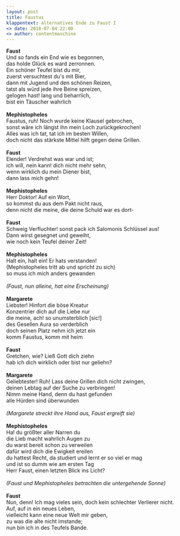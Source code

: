 ```yaml
---
layout: post
title: Faustus
klappentext: alternatives Ende zu Faust I
<> date: 2018-07-04 22:00
<> author: contentmaschine
---
```


<b>Faust</b> <br>
Und so fands ein End wie es begonnen, <br>
das holde Glück es ward zerronnen. <br>
Ein schöner Teufel bist du mir, <br>
zuerst versuchtest du's mit Bier, <br>
dann mit Jugend und den schönen Reizen, <br>
tatst als würd jede ihre Beine spreizen, <br>
gelogen hast! lang und beharrlich, <br>
bist ein Täuscher wahrlich <br> <br>
<b>Mephistopheles</b> <br>
Faustus, ruh! Noch wurde keine Klausel gebrochen, <br>
sonst wäre ich längst ihn mein Loch zurückgekrochen! <br>
Alles was ich tat, tat ich im besten Willen, <br>
doch nicht das stärkste Mittel hilft gegen deine Grillen. <br> <br>
<b>Faust</b> <br>
Elender! Verdrehst was war und ist; <br>
ich will, nein kann! dich nicht mehr sehn, <br>
wenn wirklich du mein Diener bist, <br>
dann lass mich gehn! <br> <br>
<b>Mephistopheles</b> <br>
Herr Doktor! Auf ein Wort, <br>
so kommst du aus dem Pakt nicht raus, <br>
denn nicht die meine, die deine Schuld war es dort- <br> <br>
<b>Faust</b> <br>
Schweig Verfluchter! sonst pack ich Salomonis Schlüssel aus! <br>
Dann wirst gesegnet und geweiht, <br>
wie noch kein Teufel deiner Zeit! <br> <br>
<b>Mephistopheles</b> <br>
Halt ein, halt ein! Er hats verstanden! <br>
(Mephistopheles tritt ab und spricht zu sich) <br>
so muss ich mich anders gewanden <br> <br>
<i>(Faust, nun alleine, hat eine Erscheinung)</i> <br> <br>
<b>Margarete</b> <br>
Liebster! Hinfort die böse Kreatur <br>
Konzentrier dich auf die Liebe nur <br>
die meine, ach! so unumsterblich [sic!] <br>
des Gesellen Aura so verderblich <br>
doch seinen Platz nehm ich jetzt ein <br>
komm Faustus, komm mit heim <br> <br>
<b>Faust</b> <br>
Gretchen, wie? Ließ Gott dich ziehn <br>
hab ich dich wirklich oder bist nur geliehn? <br> <br>
<b>Margarete</b> <br>
Geliebtester! Ruh! Lass deine Grillen dich nicht zwingen, <br>
deinen Lebtag auf der Suche zu verbringen! <br>
Nimm meine Hand, denn du hast gefunden <br>
alle Hürden sind überwunden <br> <br>
<i>(Margarete streckt ihre Hand aus, Faust ergreift sie)</i> <br> <br>
<b>Mephistopheles</b> <br>
Ha! du größter aller Narren du <br>
die Lieb macht wahrlich Augen zu <br>
du warst bereit schon zu verweilen <br>
dafür wird dich die Ewigkeit ereilen <br>
du hattest Recht, da studiert und lernt er so viel er mag <br>
und ist so dumm wie am ersten Tag <br>
Herr Faust, einen letzten Blick ins Licht? <br> <br>
<i>(Faust und Mephistopheles betrachten die untergehende Sonne)</i> <br> <br>
<b>Faust</b> <br>
Nun, denn! Ich mag vieles sein, doch kein schlechter Verlierer nicht. <br>
Auf, auf in ein neues Leben, <br>
vielleicht kann eine neue Welt mir geben, <br>
zu was die alte nicht imstande; <br>
nun bin ich in des Teufels Bande. <br>
